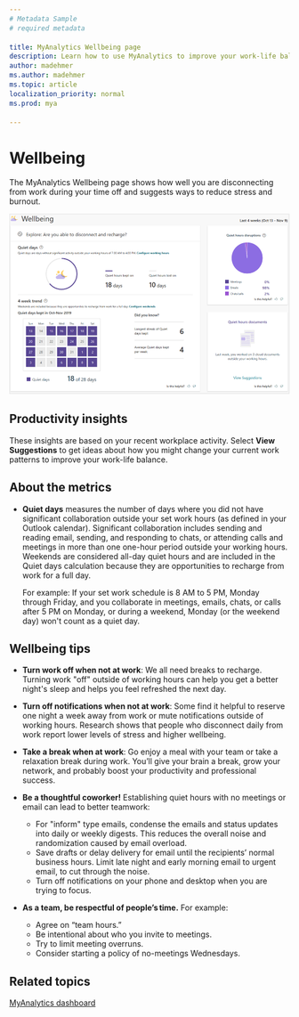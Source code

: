 ```yaml
---
# Metadata Sample
# required metadata

title: MyAnalytics Wellbeing page
description: Learn how to use MyAnalytics to improve your work-life balance
author: madehmer
ms.author: madehmer
ms.topic: article
localization_priority: normal 
ms.prod: mya

---
```


# Wellbeing

The MyAnalytics Wellbeing page shows how well you are disconnecting from work during your time off and suggests ways to reduce stress and burnout.

![Wellbeing](../../Images/mya/use/wellbeing.png)

## Productivity insights

These insights are based on your recent workplace activity. Select **View Suggestions** to get ideas about how you might change your current work patterns to improve your work-life balance.

## About the metrics

* **Quiet days** measures the number of days where you did not have significant collaboration outside your set work hours (as defined in your Outlook calendar). Significant collaboration includes sending and reading email, sending, and responding to chats, or attending calls and meetings in more than one one-hour period outside your working hours. Weekends are considered all-day quiet hours and are included in the Quiet days calculation because they are opportunities to recharge from work for a full day.

   For example: If your set work schedule is 8 AM to 5 PM, Monday through Friday, and you collaborate in meetings, emails, chats, or calls after 5 PM on Monday, or during a weekend, Monday (or the weekend day) won't count as a quiet day.

## Wellbeing tips

* **Turn work off when not at work**: We all need breaks to recharge. Turning work "off" outside of working hours can help you get a better night's sleep and helps you feel refreshed the next day.

* **Turn off notifications when not at work**:  Some find it helpful to reserve one night a week away from work or mute notifications outside of working hours. Research shows that people who disconnect daily from work report lower levels of stress and higher wellbeing.

* **Take a break when at work**: Go enjoy a meal with your team or take a relaxation break during work. You’ll give your brain a break, grow your network, and probably boost your productivity and professional success.

* **Be a thoughtful coworker!** Establishing quiet hours with no meetings or email can lead to better teamwork:

  * For "inform" type emails, condense the emails and status updates into daily or weekly digests. This reduces the overall noise and randomization caused by email overload.
  * Save drafts or delay delivery for email until the recipients’ normal business hours. Limit late night and early morning email to urgent email, to cut through the noise.
  * Turn off notifications on your phone and desktop when you are trying to focus.

* **As a team, be respectful of people’s time.** For example:  

  * Agree on “team hours.”  
  * Be intentional about who you invite to meetings.
  * Try to limit meeting overruns.
  * Consider starting a policy of no-meetings Wednesdays.

## Related topics

[MyAnalytics dashboard](../use/dashboard-2.md)